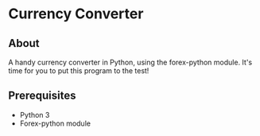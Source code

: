 # Currency Converter

## About

A handy currency converter in Python, using the forex-python module. It's time for you to put this program to the test!

## Prerequisites

- Python 3
- Forex-python module
